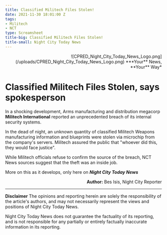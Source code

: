 ```yaml
---
title: Classified Militech Files Stolen!
date: 2021-11-30 18:01:00 Z
tags:
- Militech
- NCT
type: Screamsheet
title-big: Classified Militech Files Stolen!
title-small: Night City Today News
---
```


<div style="text-align: right">
![CPRED_Night_City_Today_News_Logo.png](/uploads/CPRED_Night_City_Today_News_Logo.png)
***Your** News, **Your** Way*
</div>

# Classified Militech Files Stolen, says spokesperson

In a shocking development, Arms manufacturing and distribution megacorp **Militech International** reported an unprecedented breach of its internal security systems.

In the dead of night, an unknown quantity of classified Militech Weapons manufacturing information and blueprints were stolen via microchip from the company's servers. Militech assured the public that "whoever did this, they would face justice".

While Militech officials refuse to confirm the source of the breach, NCT News sources suggest that the theft was an inside job.

More on this as it develops, only here on ***Night City Today News***

<div style="text-align: right"> <b>Author:</b> Bes Isis, Night City Reporter</div>

---

**Disclaimer**
The opinions and reporting herein are solely the responsibility of the article's authors, and may not necessarily represent the views and positions of Night City Today News.

Night City Today News does not guarantee the factuality of its reporting, and is not responsible for any partially or entirely factually inaccurate information in its reporting.
